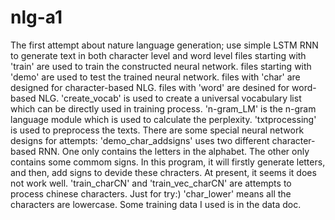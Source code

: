 # nlg-a1
The first attempt about nature language generation; use simple LSTM RNN to generate text in both character level and word level
files starting with 'train' are used to train the constructed neural network.
files starting with 'demo' are used to test the trained neural network.
files with 'char' are designed for character-based NLG.
files with 'word' are desined for word-based NLG.
'create_vocab' is used to create a universal vocabulary list which can be directly used in training process.
'n-gram_LM' is the n-gram language module which is used to calculate the perplexity.
'txtprocessing' is used to preprocess the texts.
There are some special neural network designs for attempts:
'demo_char_addsigns' uses two different character-based RNN. One only contains the letters in the alphabet. The other only contains some commom signs. In this program, it will firstly generate letters, and then, add signs to devide these chracters. At present, it seems it does not work well.
'train_charCN' and 'train_vec_charCN' are attempts to process chinese characters. Just for try:)
'char_lower' means all the characters are lowercase.
Some training data I used is in the data doc.
